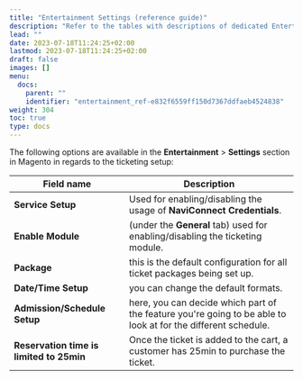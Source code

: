 ```yaml
---
title: "Entertainment Settings (reference guide)"
description: "Refer to the tables with descriptions of dedicated Entertainment Settings fields."
lead: ""
date: 2023-07-18T11:24:25+02:00
lastmod: 2023-07-18T11:24:25+02:00
draft: false
images: []
menu:
  docs:
    parent: ""
    identifier: "entertainment_ref-e832f6559ff150d7367ddfaeb4524838"
weight: 304
toc: true
type: docs
---
```


The following options are available in the **Entertainment** > **Settings** section in Magento in regards to the ticketing setup:

| Field name      | Description |
| ----------- | ----------- |
| **Service Setup** | Used for enabling/disabling the usage of **NaviConnect Credentials**. |
| **Enable Module** | (under the **General** tab) used for enabling/disabling the ticketing module. |
| **Package** | this is the default configuration for all ticket packages being set up. |
| **Date/Time Setup** | you can change the default formats. |
| **Admission/Schedule Setup** | here, you can decide which part of the feature you're going to be able to look at for the different schedule. | 
| **Reservation time is limited to 25min** | Once the ticket is added to the cart, a customer has 25min to purchase the ticket. | 